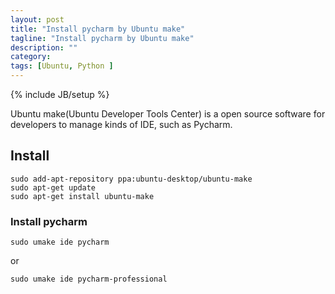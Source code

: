 ```yaml
---
layout: post
title: "Install pycharm by Ubuntu make"
tagline: "Install pycharm by Ubuntu make"
description: ""
category: 
tags: [Ubuntu, Python ]
---
```

{% include JB/setup %}

Ubuntu make(Ubuntu Developer Tools Center) is a open source software for developers to manage kinds of IDE, such as Pycharm.

## Install


	sudo add-apt-repository ppa:ubuntu-desktop/ubuntu-make
	sudo apt-get update
	sudo apt-get install ubuntu-make


### Install pycharm


	sudo umake ide pycharm

or

	sudo umake ide pycharm-professional
	
